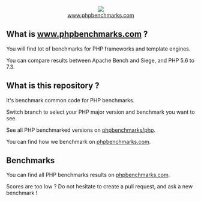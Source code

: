 <p align="center">
  <img src="http://www.phpbenchmarks.com/images/logo_github.png">
  <br>
  <a href="http://www.phpbenchmarks.com" target="_blank">www.phpbenchmarks.com</a>
</p>

## What is www.phpbenchmarks.com ?

You will find lot of benchmarks for PHP frameworks and template engines.

You can compare results between Apache Bench and Siege, and PHP 5.6 to 7.3.

## What is this repository ?

It's benchmark common code for PHP benchmarks.

Switch branch to select your PHP major version and benchmark you want to see.

See all PHP benchmarked versions on [phpbenchmarks/php](https://github.com/phpbenchmarks/php).

You can find how we benchmark on [phpbenchmarks.com](http://www.phpbenchmarks.com/en/benchmark-protocol.html).

## Benchmarks

You can find all PHP benchmarks results on [phpbenchmarks.com](http://www.phpbenchmarks.com/en/benchmark/php.html).

Scores are too low ? Do not hesitate to create a pull request, and ask a new benchmark !
